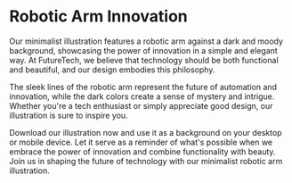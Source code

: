 <!--font:Poppins-->

# Robotic Arm Innovation

Our minimalist illustration features a robotic arm against a dark and moody background, showcasing the power of innovation in a simple and elegant way. At FutureTech, we believe that technology should be both functional and beautiful, and our design embodies this philosophy.

The sleek lines of the robotic arm represent the future of automation and innovation, while the dark colors create a sense of mystery and intrigue. Whether you're a tech enthusiast or simply appreciate good design, our illustration is sure to inspire you.

Download our illustration now and use it as a background on your desktop or mobile device. Let it serve as a reminder of what's possible when we embrace the power of innovation and combine functionality with beauty. Join us in shaping the future of technology with our minimalist robotic arm illustration.

<!--

Write me markdown content of website with wallpaper:

"A wallpaper with a minimalist illustration of a robotic arm, against a background of dark and moody colors."

The header of the page should not be copy of the text but rather a real content of the website which is using this wallpaper.


---


# Robotic Arm Wallpaper

Welcome to our website featuring a minimalist illustration of a robotic arm against a dark and moody background. This wallpaper is perfect for those who appreciate the beauty of technology and the simplicity of design.

The robotic arm in the illustration represents the future of automation and innovation, while the dark colors create a sense of mystery and intrigue. Whether you're using this wallpaper for your desktop or mobile device, it's sure to add a touch of sophistication to your digital space.

Download this wallpaper now and experience the perfect balance of minimalism and technology.


---


Heading should not include word "wallpaper". The website should not be about the wallpaper itself, wallpaper is just a related background, rewrite whole content.


---


# FutureTech: Embrace the Power of Innovation with Our Minimalist Illustration

Our website features a minimalist illustration of a robotic arm against a dark and moody background. This design represents the future of automation and innovation, while the dark colors create a sense of mystery and intrigue.

At FutureTech, we believe that technology should be both functional and beautiful. That's why we've created this illustration to showcase the power of innovation in a simple and elegant way. Whether you're a tech enthusiast or just appreciate good design, our illustration is sure to inspire you.

So why not download our illustration and use it as a background on your desktop or mobile device? It's the perfect way to stay inspired and motivated throughout the day. Join us in embracing the power of innovation and let our minimalist illustration be a reminder of what's possible when we combine functionality with beauty.


---


Heading is too long, rewrite whole content.


---


# Embrace the Power of Innovation with Our Minimalist Illustration

At FutureTech, we believe that technology should be both functional and beautiful. That's why we've created a minimalist illustration of a robotic arm against a dark and moody background to showcase the power of innovation in a simple and elegant way.

Our design represents the future of automation and innovation, while the dark colors create a sense of mystery and intrigue. Whether you're a tech enthusiast or just appreciate good design, our illustration is sure to inspire you.

So why not download our illustration and use it as a background on your desktop or mobile device? It's the perfect way to stay inspired and motivated throughout the day. Join us in embracing the power of innovation and let our minimalist illustration be a reminder of what's possible when we combine functionality with beauty.


---


Heading is too long, rewrite whole content.


---


# Experience the Power of Innovation with Our Minimalist Robotic Arm Illustration

Our minimalist illustration features a robotic arm against a dark and moody background, showcasing the power of innovation in a simple and elegant way. At FutureTech, we believe that technology should be both functional and beautiful, and our design embodies this philosophy.

The sleek lines of the robotic arm represent the future of automation and innovation, while the dark colors create a sense of mystery and intrigue. Whether you're a tech enthusiast or simply appreciate good design, our illustration is sure to inspire you.

Download our illustration now and use it as a background on your desktop or mobile device. Let it serve as a reminder of what's possible when we embrace the power of innovation and combine functionality with beauty. Join us in shaping the future of technology with our minimalist robotic arm illustration.


---


Write me a Google font which is best fitting for the website.

Pick from the list:
- Lobster
- Lato
- Open Sans
- IBM Plex Sans
- Inter
- Poppins
- Dancing Script
- Futura
- Playfair Display
- Alegreya
- Orbitron
- Montserrat
- Roboto
- Great Vibes
- Exo 2
- Barlow Condensed
- Raleway


Write just the font name nothing else.


---


Poppins

-->
